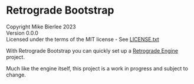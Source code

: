 # Retrograde Bootstrap

Copyright Mike Bierlee 2023  
Version 0.0.0  
Licensed under the terms of the MIT license - See [LICENSE.txt](LICENSE.txt)

With Retrograde Bootstrap you can quickly set up a [Retrograde Engine](https://github.com/mbierlee/retrograde) project.

Much like the engine itself, this project is a work in progress and subject to change.
